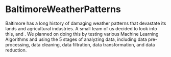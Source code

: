 # BaltimoreWeatherPatterns

Baltimore has a long history of damaging weather patterns that devastate its lands and agricultural industries. A small team of us decided to look into this, and . We planned on doing this by testing various Machine Learning Algorithms and using the 5 stages of analyzing data, including data pre-processing, data cleaning, data filtration, data transformation, and data reduction.
